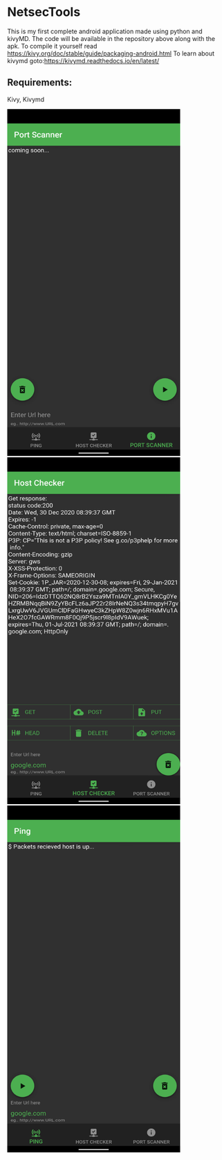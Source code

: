 # NetsecTools
This is my first complete android application made using python and kivyMD.
The code will be available in the repository above along with the apk.
To compile it yourself read https://kivy.org/doc/stable/guide/packaging-android.html
To learn about kivymd goto:https://kivymd.readthedocs.io/en/latest/
## Requirements:
Kivy,
Kivymd

<img src="/img/Screenshot_20201230-104031_Pydroid_3 (1).png" width="400" height="800">
<img src="/img/Screenshot_20201230-103941_Pydroid_3.png" width="400" height="800">
<img src="/img/Screenshot_20201230-103915_Pydroid_3.png" width="400" height="800">
